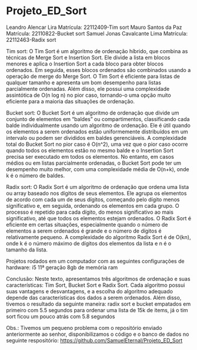 # Projeto_ED_Sort
Leandro Alencar Lira 					Matrícula: 22112409-Tim sort
Mauro Santos da Paz   				Matrícula: 22110822-Bucket sort
Samuel Jonas Cavalcante Lima			Matrícula: 22112463-Radix sort

Tim sort: O Tim Sort é um algoritmo de ordenação híbrido, que combina as técnicas de Merge Sort e Insertion Sort. Ele divide a lista em blocos menores
e aplica o Insertion Sort a cada bloco para obter blocos ordenados. Em seguida, esses blocos ordenados são combinados usando a operação de merge do
Merge Sort. O Tim Sort é eficiente para listas de qualquer tamanho e apresenta um bom desempenho para listas parcialmente ordenadas. Além disso, ele
possui uma complexidade assintótica de O(n log n) no pior caso, tornando-o uma opção muito eficiente para a maioria das situações de ordenação. 


Bucket sort: O Bucket Sort é um algoritmo de ordenação que divide um conjunto de elementos em “baldes” ou compartimentos, classificando cada balde
individualmente usando um algoritmo de ordenação. Ele é útil quando os elementos a serem ordenados estão uniformemente distribuídos em um intervalo 
ou podem ser divididos em baldes gerenciáveis. A complexidade total do Bucket Sort no pior caso é O(n^2), uma vez que o pior caso ocorre quando todos
os elementos estão no mesmo balde e o Insertion Sort precisa ser executado em todos os elementos. No entanto, em casos médios ou em listas parcialmente
ordenadas, o Bucket Sort pode ter um desempenho muito melhor, com uma complexidade média de O(n+k), onde k é o número de baldes. 


Radix sort: O Radix Sort é um algoritmo de ordenação que ordena uma lista ou array baseado nos dígitos de seus elementos. Ele agrupa os elementos
de acordo com cada um de seus dígitos, começando pelo dígito menos significativo e, em seguida, ordenando os elementos em cada grupo. O processo
é repetido para cada dígito, do menos significativo ao mais significativo, até que todos os elementos estejam ordenados. O Radix Sort é eficiente
em certas situações, especialmente quando o número de elementos a serem ordenados é grande e o número de dígitos é relativamente pequeno. A 
complexidade do algoritmo Radix Sort é de O(kn), onde k é o número máximo de dígitos dos elementos da lista e n é o tamanho da lista.


Projetos rodados em um computador com as seguintes configurações de hardware:
i5 11ª geração
8gb de memória ram

Conclusão: Neste texto, apresentamos três algoritmos de ordenação e suas características: Tim Sort, Bucket Sort e Radix Sort. Cada algoritmo
possui suas vantagens e desvantagens, e a escolha do algoritmo adequado depende das características dos dados a serem ordenados. Além disso, 
tivemos o resultado da seguinte maneira: radix sort e bucket empatados em primeiro com 5.5 segundos para ordenar uma lista de 15k de items, 
já o tim sort ficou um pouco atrás com 5.8 segundos

Obs.: Tivemos um pequeno problema com o repositório enviado anteriormente ao senhor, disponibilizamos o código e o banco de dados no seguinte
respositório: https://github.com/SamuelEternal/Projeto_ED_Sort

